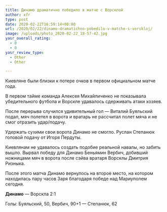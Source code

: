 ```yaml
---
title: Динамо драматично победило в матче с Ворсклой
author: xfr
type: post
date: 2020-02-22T16:59:14+00:00
url: /2020/02/22/dinamo-dramatichno-pobedilo-v-matche-s-vorskloj/
image: /uploads/photo_2020-02-22_18-57-42.jpg
yasr_overall_rating:
  - 0
  - 0
yasr_review_type:
  - Other
  - Other

---
```

Киевляне были близки к потере очков в первом официальном матче года.

В первом тайме команда Алексея Михайличенко не показывала убедительного футбола и Ворскле удавалось сдерживать атаки хозяев.

После перерыва случился удивительный гол &#8212; Виталий Буяльский подал, мяч полетел в ворота и вратарь не рассчитал полет мяча и не смог отразить удар/подачу.

Удержать сухими свои ворота Динамо не смогло. Руслан Степанюк головой подачу от Игоря Пердуты.

Киевлянам не удавалось создать подобие реальной навалы, но забить вышло. Вырвал победу для Динамо Беньямин Вербич, добивший ножницами мяч в ворота после сэйва вратаря Ворсклы Дмитрия Ризныка.

После этого матча Динамо вернулось на второе место, на котором находилась пару часов Заря благодаря победе над Мариуполем сегодня.

**Динамо** &#8212; Ворскла 2:1
  
Голы: Буяльский, 50, Вербич, 90+1 &#8212; Степанюк, 62